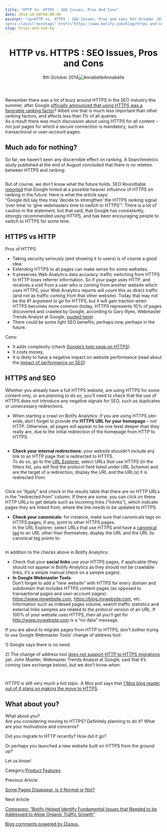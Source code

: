 ```yaml
---
title: "HTTP Vs. HTTPS : SEO Issues, Pros And Cons"
date: 2014-10-09T00:00:00
excerpt: "<p>HTTP vs. HTTPS : SEO Issues, Pros and Cons 9th October 2014Annabelle Remember there was a lot of buzz around HTTPS in the SEO industry this summer, after Google officially announced that using HTTPS was a favorable ranking factor? Albeit one that is much less important than other ranking factors, and affects less than 1%&hellip; </p>
<p><a class=\"moretag\" href=\"https://www.botify.com/blog/https-and-seo-ba\">Read the full article</a></p>"
slug: https-and-seo-ba
---
```


<header class="text-center">
<h1 class="font-internacional font-regular normal text-header-one leading-header-one text-typography-accent-2">HTTP vs. HTTPS : SEO Issues, Pros and Cons</h1>
<div class="flex items-center justify-center my-3"><span class="mr-1 font-internacional font-regular normal text-base leading-none text-typography-primary-lighter">9th October 2014</span><img decoding="async" alt="Annabelle" class="rounded-full w-10 h-10" src="//images.ctfassets.net/tp56mevc46jo/2fCkDEsbiQSWGIkcWs40mG/e548033eda97a957ca690bdc814ed048/HS-PNG-100x100-Annabelle_Bouard.png"><span class="ml-1 font-internacional font-regular normal text-base leading-none text-typography-primary">Annabelle</span></div>
</header>
<p><span class="font-roboto font-regular normal text-base leading-none Markdown__Container"></span></p>
<p>Remember there was a lot of buzz around HTTPS in the SEO industry this summer, after Google <a href="http://googlewebmastercentral.blogspot.de/2014/08/https-as-ranking-signal.html">officially announced that using HTTPS was a favorable ranking factor</a>? Albeit one that is much less important than other ranking factors, and affects less than 1% of all queries.<br />
As a result there was much discussion about using HTTPS for all content &#8211; not just pages for which a secure connection is mandatory, such as transactional or user-account pages.</p>
<h2 id="much-ado-for-nothing-">Much ado for nothing?</h2>
<p>So far, we haven&#8217;t seen any discernible effect on ranking. A Searchmetrics study published at the end of August concluded that there is no relation between HTTPS and ranking:</p>
<p><a href="http://blog.searchmetrics.com/us/2014/08/29/https-vs-http-analysis-do-secure-sites-get-higher-rankings/"><img decoding="async" alt="" src="https://gm01botify.wpengine.com/wp-content/uploads/2020/01/20141009_024929_searchmetrics-https-study.jpg"></a></p>
<p>But of course, we don&#8217;t know what the future holds. SEO Roundtable <a href="https://www.seroundtable.com/google-ssl-https-ranking-signal-18966.html">reported</a> that Google hinted at a possible heavier influence of HTTPS on ranking in the future. Here is what the article says:<br />
&#8220;Google did say they may &#8216;decide to strengthen&#8217; the HTTPS ranking signal &#8216;over time&#8217; to &#8216;give webmasters time to switch to HTTPS'&#8221;. There is a lot of caution in the statement, but that said, that Google has consistently, strongly recommended using HTTPS, and has been encouraging people to switch to HTTPS for some time.</p>
<h2 id="https-vs-http">HTTPS vs HTTP</h2>
<p>Pros of HTTPS:</p>
<ul>
<li>Taking security seriously (and showing it to users) is of course a good idea</li>
<li>Extending HTTPS to all pages can make sense for some websites.</li>
<li>It preserves Web Analytics data accuracy: traffic switching from HTTPS to HTTP loses referrer information. So if your page uses HTTP, and receives a visit from a user who is coming from another website which uses HTTPS, your Web Analytics reports will count this as direct traffic (and not as traffic coming from that other website). Today that may not be the #1 argument to go for HTTPS, but it will gain traction when HTTPS becomes more common (today, HTTPS represents 10% of pages discovered and crawled by Google, according to Gary Illyes, Webmaster Trends Analyst at Google, <a href="http://searchengineland.com/google-on-https-204958">quoted here</a>).</li>
<li>There <em>could be</em> some light SEO benefits, perhaps now, perhaps in the future.</li>
</ul>
<p>Cons:</p>
<ul>
<li>It adds complexity (check <a href="https://support.google.com/webmasters/answer/6073543?hl=en">Google&#8217;s help page on HTTPS</a>).</li>
<li>It costs money,</li>
<li>It is likely to have a negative impact on website performance (read about the <a href="https://www.botify.com/blog/performance-really-matters-seo">impact of performance on SEO</a>)</li>
</ul>
<h2 id="https-and-seo">HTTPS and SEO</h2>
<p>Whether you already have a full HTTPS website, are using HTTPS for some content only, or are planning to do so, you&#8217;ll need to check that the use of HTTPS does not introduce any negative signals for SEO, such as duplicates or unnecessary redirections.</p>
<ul>
<li>When starting a crawl on Botify Analytics: if you are using HTTPS site-wide, don&#8217;t forget to provide the <strong>HTTPS URL for your homepage</strong>  &#8211; not HTTP. Otherwise, all pages will appear to be one level deeper than they really are, due to the initial redirection of the homepage from HTTP to HTTPS.</li>
</ul>
<p><img decoding="async" alt="" src="https://gm01botify.wpengine.com/wp-content/uploads/2020/01/20141008_101941_https-start-url.png"></p>
<ul>
<li><strong>Check your internal redirections:</strong> your website shouldn&#8217;t include any link to an HTTP page that is redirected to HTTPS.<br />
To do so, go to the <a href="https://www.botify.com/support/url-explorer-unlimited-answers-and-exports/">URL Explorer</a>, select URLs that use HTTPS (in the filters list, you will find the protocol field listed under URL Scheme) and are the target of a redirection;  display the URL and the URL(s) it is redirected from:</li>
</ul>
<p><img decoding="async" alt="" src="https://gm01botify.wpengine.com/wp-content/uploads/2020/01/20141008_093127_https-URLE-check-redirects.png"></p>
<p>Click on &#8220;Apply&#8221; and check in the results table that there are no HTTP URLs in the &#8220;redirected from&#8221; column. If there are some, you can click on these HTTP URLs to get details such as incoming links (&#8220;Inlinks&#8221;), which indicate pages they are linked from, where the link needs to be updated to HTTPS.</p>
<ul>
<li><strong>Check your canonicals:</strong> for instance, make sure that canonicals tags on HTTPS pages, if any, point to other HTTPS pages.<br />
In the URL Explorer, select URLs that use HTTPS and have a <a href="https://www.botify.com/learn/basics/canonical-tags" data-internallinksmanager029f6b8e52c="6" title="canonical tags" target="_blank" rel="noopener">canonical tag</a> to an URL other than themselves;  display the URL and the URL its canonical tag points to:</li>
</ul>
<p><img decoding="async" alt="" src="https://gm01botify.wpengine.com/wp-content/uploads/2020/01/20141008_082252_https-URLE-check-cano.png"></p>
<p>In addition to the checks above in Botify Analytics:</p>
<ul>
<li>Check that your <strong>social links</strong> use your HTTPS pages, if applicable (they should not appear in Botify Analytics as they should not be crawlable links, it&#8217;s a simple manual check on a sample pages).</li>
<li><strong>In Google Webmaster Tools</strong>:<br />
Don&#8217;t forget to add a &#8220;new website&#8221; with HTTPS for every domain and subdomain that includes HTTPS content pages (as opposed to transactional pages and user-account pages): <a href="https://www.mywebsite.com">https://www.mywebsite.com</a>, <a href="https://blog.mywebsite.com">https://blog.mywebsite.com</a>, etc.<br />
Information such as indexed pages volume, search traffic statistics and external links samples are related to the protocol version of an URL. If 100% of your website uses HTTPS, then all you&#8217;ll get for <a href="http://www.mywebsite.com">http://www.mywebsite.com</a> is a &#8220;no data&#8221; message.</li>
</ul>
<p>If you are about to migrate pages from HTTP to HTTPS, don&#8217;t bother trying to use Google Webmaster Tools&#8217; change of address tool:</p>
<p>1) Google says there is no need:<br />
<a href="https://support.google.com/webmasters/answer/6033080?hl=en"><img decoding="async" alt="" src="https://gm01botify.wpengine.com/wp-content/uploads/2020/01/20141008_082252_no-site-move-needed-for-https.png"></a></p>
<p>2) The change of address tool <a href="https://www.seroundtable.com/google-change-address-https-issue-18971.html">does not support HTTP to HTTPS migrations</a> yet. John Mueller, Webmaster Trends Analyst at Google, said that it&#8217;s coming (see exchange below), but we don&#8217;t know when.</p>
<p><img decoding="async" alt="" src="https://gm01botify.wpengine.com/wp-content/uploads/2020/01/20141008_082253_Jmueller-Q-site-move.png"></p>
<p><img decoding="async" alt="" src="https://gm01botify.wpengine.com/wp-content/uploads/2020/01/20141008_082253_Jmueller-A-site-move.png"></p>
<p>HTTPS is still very much a hot topic. A Moz poll says that <a href="https://twitter.com/Moz/status/500340025326706689">1 Moz blog reader out of 4 plans on making the move to HTTPS</a>.</p>
<h2 id="what-about-you-">What about you?</h2>
<p>What about you?<br />
Are you considering moving to HTTPS? Definitely planning to do it? What are your motivations and concerns?</p>
<p>Did you migrate to HTTP recently? How did it go?</p>
<p>Or perhaps you launched a new website built on HTTPS from the ground up?</p>
<p>Let us know!</p>
<div class="tags leading-big border-t border-b border-brand-quaternary-lighter mt-4"><span class="mr-1 font-roboto font-regular normal text-base leading-none">Category:</span><span><a class="uppercase text-typography-accent-1" href="/platform">Product Features</a></span></div>
<footer class="flex justify-center my-5 mx-5">
<div class="mr-1 w-1/2 text-right">
<p><span class="font-internacional font-regular normal text-base leading-none text-typography-primary">Previous Article</span></p>
<p><a class="inline-block mt-2" href="/blog/lost-pages-BLA"><span class="font-roboto font-regular normal text-base leading-none text-typography-accent-4">Some Pages Disappear. Is it Normal or Not?</span></a></p>
</div>
<div class="ml-1 w-1/2">
<p><span class="font-internacional font-regular normal text-base leading-none text-typography-primary">Next Article</span></p>
<p><a class="inline-block mt-2" href="/blog/companeo-testimonial-botify-log-analyzer-BLA"><span class="font-roboto font-regular normal text-base leading-none text-typography-accent-4">Companeo: &#8220;Botify Helped Identify Fundamental Issues that Needed to be Addressed to Allow Organic Traffic Growth&#8221;</span></a></p>
</div>
</footer>
<div shortname="botify" title="HTTP vs. HTTPS : SEO Issues, Pros and Cons" url="https://www.botify.com/blog/https-and-seo-BA">
<div id="disqus_thread_old"></div>
<p><a class="dsq-brlink" href="http://disqus.com">Blog comments powered by <span class="logo-disqus">Disqus</span>.</a></p>
</div>
